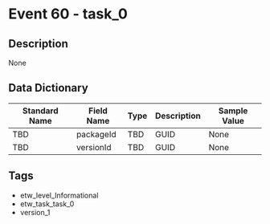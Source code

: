 # Event 60 - task_0

## Description
None

## Data Dictionary
|Standard Name|Field Name|Type|Description|Sample Value|
|---|---|---|---|---|
|TBD|packageId|TBD|GUID|None|None|
|TBD|versionId|TBD|GUID|None|None|

## Tags
* etw_level_Informational
* etw_task_task_0
* version_1